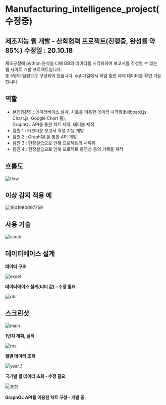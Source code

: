 # Manufacturing_intelligence_project(수정중)

## 제조지능 웹 개발 - 산학협력 프로젝트(진행중, 완성률 약 85%) 수정일 : 20.10.18
제조공정에 python 분석을 더해 DB의 데이터를 시각화하여 보고서를 작성할 수 있는 웹 사이트 개발 프로젝트입니다.</br>
총 5명의 팀원으로 구성되어 있습니다. sql 파일에서 작업 중인 예제 데이터를 확인 가능합니다.

## 역할 
  - 본인(팀장) : 데이터베이스 설계, 차트를 이용한 데이터 시각화(billboard.js, Chart.js, Google Chart 등),</br>
                GraphQL API를 통한 차트 제작, 테이블 제작.
  - 팀원 1 : 마크다운 보고서 작성 기능 개발
  - 팀원 2 : GraphQL을 통한 API 개발
  - 팀원 3 : 현장실습으로 인해 프로젝트의 서류화
  - 팀원 4 : 현장실습으로 인해 프로젝트 동영상 등의 기록물 제작
  
## 흐름도

![flow](https://user-images.githubusercontent.com/55784520/94987936-d0c0be00-05a4-11eb-9feb-f69e81e197f3.PNG)
  
## 이상 감지 적용 예

![1601980097759](https://user-images.githubusercontent.com/55784520/95190332-1cc06c80-080a-11eb-87d4-c016c1576c35.png)

## 사용 기술

![stack](https://user-images.githubusercontent.com/55784520/94361561-23573180-00f0-11eb-9aea-80f67e769c0a.PNG)

## 데이터베이스 설계

**데이터 구조**

![excel](https://user-images.githubusercontent.com/55784520/94361583-47b30e00-00f0-11eb-9c07-f25b13914399.PNG)

**데이터베이스 설계(더미 값) - 수정 필요**

![db](https://user-images.githubusercontent.com/55784520/94361597-5dc0ce80-00f0-11eb-9e63-02324ed2c57a.PNG)

## 스크린샷

![main](https://user-images.githubusercontent.com/55784520/94361605-7204cb80-00f0-11eb-8b30-f062367d89b4.PNG)

**1년치 계획, 실적**

![res](https://user-images.githubusercontent.com/55784520/94361607-77621600-00f0-11eb-8cfc-83271a67fcae.PNG)

**월별 데이터 조회**

![year_1](https://user-images.githubusercontent.com/55784520/94361610-7cbf6080-00f0-11eb-896c-8eaeef3a1718.PNG)

**국가별 월 데이터 조회 - 수정 필요**

![통합](https://user-images.githubusercontent.com/55784520/95655171-6083e080-0b40-11eb-815f-f15b76458638.PNG)

**GraphQL API를 이용한 차트 구성 - 개발 중**